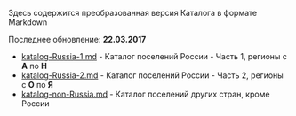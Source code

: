 Здесь содержится преобразованная версия Каталога в формате Markdown

Последнее обновление: **22.03.2017**

* [katalog-Russia-1.md](https://github.com/dimitrius-brest/katalog-poseleniy-RP/blob/master/katalog-md/katalog-Russia-1.md) - Каталог поселений России - Часть 1, регионы с **А** по **Н**
* [katalog-Russia-2.md](https://github.com/dimitrius-brest/katalog-poseleniy-RP/blob/master/katalog-md/katalog-Russia-2.md) - Каталог поселений России - Часть 2, регионы с **О** по **Я**
* [katalog-non-Russia.md](https://github.com/dimitrius-brest/katalog-poseleniy-RP/blob/master/katalog-md/katalog-non-Russia.md) - Каталог поселений других стран, кроме России
